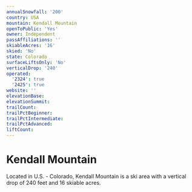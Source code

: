 ```yaml
---
annualSnowfall: '200'
country: USA
mountain: Kendall Mountain
openToPublic: 'Yes'
owner: Independent
passAffiliations: ''
skiableAcres: '16'
skied: 'No'
state: Colorado
surfaceLiftsOnly: 'No'
verticalDrop: '240'
operated:
  '2324': true
  '2425': true
website: ''
elevationBase:
elevationSummit:
trailCount:
trailPctBeginner:
trailPctIntermediate:
trailPctAdvanced:
liftCount:
---
```



# Kendall Mountain

Located in U.S. - Colorado, Kendall Mountain is a ski area with a vertical drop of 240 feet and 16 skiable acres.
